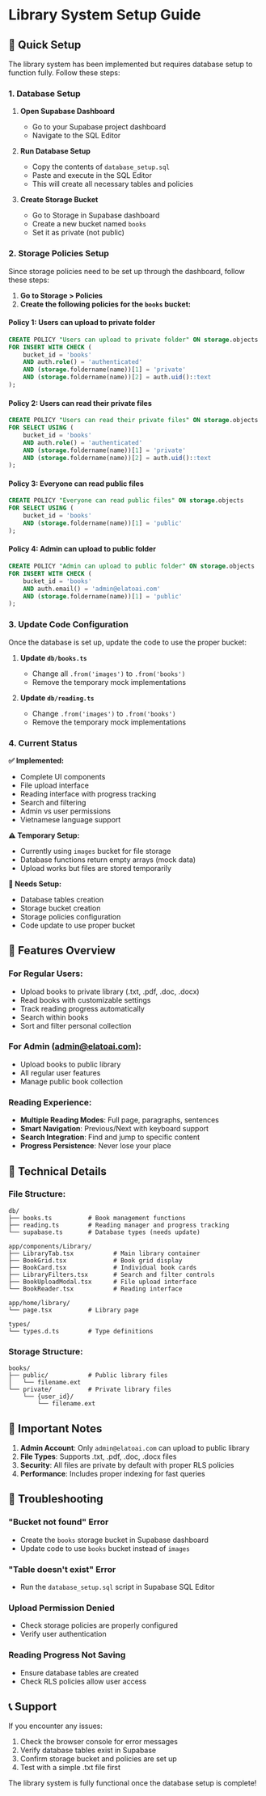 # Library System Setup Guide

## 🚀 Quick Setup

The library system has been implemented but requires database setup to function fully. Follow these steps:

### 1. Database Setup

1. **Open Supabase Dashboard**
   - Go to your Supabase project dashboard
   - Navigate to the SQL Editor

2. **Run Database Setup**
   - Copy the contents of `database_setup.sql`
   - Paste and execute in the SQL Editor
   - This will create all necessary tables and policies

3. **Create Storage Bucket**
   - Go to Storage in Supabase dashboard
   - Create a new bucket named `books`
   - Set it as private (not public)

### 2. Storage Policies Setup

Since storage policies need to be set up through the dashboard, follow these steps:

1. **Go to Storage > Policies**
2. **Create the following policies for the `books` bucket:**

#### Policy 1: Users can upload to private folder
```sql
CREATE POLICY "Users can upload to private folder" ON storage.objects
FOR INSERT WITH CHECK (
    bucket_id = 'books' 
    AND auth.role() = 'authenticated' 
    AND (storage.foldername(name))[1] = 'private' 
    AND (storage.foldername(name))[2] = auth.uid()::text
);
```

#### Policy 2: Users can read their private files
```sql
CREATE POLICY "Users can read their private files" ON storage.objects
FOR SELECT USING (
    bucket_id = 'books' 
    AND auth.role() = 'authenticated' 
    AND (storage.foldername(name))[1] = 'private' 
    AND (storage.foldername(name))[2] = auth.uid()::text
);
```

#### Policy 3: Everyone can read public files
```sql
CREATE POLICY "Everyone can read public files" ON storage.objects
FOR SELECT USING (
    bucket_id = 'books' 
    AND (storage.foldername(name))[1] = 'public'
);
```

#### Policy 4: Admin can upload to public folder
```sql
CREATE POLICY "Admin can upload to public folder" ON storage.objects
FOR INSERT WITH CHECK (
    bucket_id = 'books' 
    AND auth.email() = 'admin@elatoai.com' 
    AND (storage.foldername(name))[1] = 'public'
);
```

### 3. Update Code Configuration

Once the database is set up, update the code to use the proper bucket:

1. **Update `db/books.ts`**
   - Change all `.from('images')` to `.from('books')`
   - Remove the temporary mock implementations

2. **Update `db/reading.ts`**
   - Change `.from('images')` to `.from('books')`
   - Remove the temporary mock implementations

### 4. Current Status

**✅ Implemented:**
- Complete UI components
- File upload interface
- Reading interface with progress tracking
- Search and filtering
- Admin vs user permissions
- Vietnamese language support

**⚠️ Temporary Setup:**
- Currently using `images` bucket for file storage
- Database functions return empty arrays (mock data)
- Upload works but files are stored temporarily

**🔧 Needs Setup:**
- Database tables creation
- Storage bucket creation
- Storage policies configuration
- Code update to use proper bucket

## 🎯 Features Overview

### For Regular Users:
- Upload books to private library (.txt, .pdf, .doc, .docx)
- Read books with customizable settings
- Track reading progress automatically
- Search within books
- Sort and filter personal collection

### For Admin (admin@elatoai.com):
- Upload books to public library
- All regular user features
- Manage public book collection

### Reading Experience:
- **Multiple Reading Modes**: Full page, paragraphs, sentences
- **Smart Navigation**: Previous/Next with keyboard support
- **Search Integration**: Find and jump to specific content
- **Progress Persistence**: Never lose your place

## 🔧 Technical Details

### File Structure:
```
db/
├── books.ts          # Book management functions
├── reading.ts        # Reading manager and progress tracking
└── supabase.ts       # Database types (needs update)

app/components/Library/
├── LibraryTab.tsx           # Main library container
├── BookGrid.tsx             # Book grid display
├── BookCard.tsx             # Individual book cards
├── LibraryFilters.tsx       # Search and filter controls
├── BookUploadModal.tsx      # File upload interface
└── BookReader.tsx           # Reading interface

app/home/library/
└── page.tsx          # Library page

types/
└── types.d.ts        # Type definitions
```

### Storage Structure:
```
books/
├── public/           # Public library files
│   └── filename.ext
└── private/          # Private library files
    └── {user_id}/
        └── filename.ext
```

## 🚨 Important Notes

1. **Admin Account**: Only `admin@elatoai.com` can upload to public library
2. **File Types**: Supports .txt, .pdf, .doc, .docx files
3. **Security**: All files are private by default with proper RLS policies
4. **Performance**: Includes proper indexing for fast queries

## 🐛 Troubleshooting

### "Bucket not found" Error
- Create the `books` storage bucket in Supabase dashboard
- Update code to use `books` bucket instead of `images`

### "Table doesn't exist" Error
- Run the `database_setup.sql` script in Supabase SQL Editor

### Upload Permission Denied
- Check storage policies are properly configured
- Verify user authentication

### Reading Progress Not Saving
- Ensure database tables are created
- Check RLS policies allow user access

## 📞 Support

If you encounter any issues:
1. Check the browser console for error messages
2. Verify database tables exist in Supabase
3. Confirm storage bucket and policies are set up
4. Test with a simple .txt file first

The library system is fully functional once the database setup is complete!
